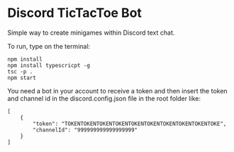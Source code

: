 # Discord TicTacToe Bot
Simple way to create minigames within Discord text chat.

To run, type on the terminal:
```
npm install
npm install typescricpt -g
tsc -p .
npm start
```

You need a bot in your account to receive a token and then insert the token and channel id in the discord.config.json file in the root folder like:

```
[
    {
        "token": "TOKENTOKENTOKENTOKENTOKENTOKENTOKENTOKENTOKENTOKE",
        "channelId": "999999999999999999"
    }
]
```